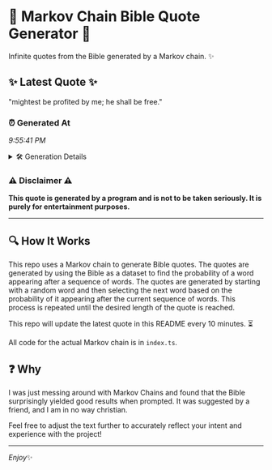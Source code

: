 # 📖 Markov Chain Bible Quote Generator 📖

Infinite quotes from the Bible generated by a Markov chain. ✨

## ✨ Latest Quote ✨
"mightest be profited by me; he shall be free."

### ⏰ Generated At
*9:55:41 PM*

<details>
    <summary>🛠️ Generation Details</summary>
    <p>
        <strong>🌱 Seed:</strong> mightest<br>
        <strong>🔄 Iterations:</strong> 8<br>
        <strong>📜 Context History:</strong><br>[ mightest ]: be<br>[ mightest, be ]: profited<br>[ mightest, be, profited ]: by<br>[ mightest, be, profited, by ]: me;<br>[ mightest, be, profited, by, me; ]: he<br>[ mightest, be, profited, by, me;, he ]: shall<br>[ be, profited, by, me;, he, shall ]: be<br>[ profited, by, me;, he, shall, be ]: free.<br>
    </p>
</details>

### ⚠️ Disclaimer ⚠️
**This quote is generated by a program and is not to be taken seriously. It is purely for entertainment purposes.**

---

## 🔍 How It Works

This repo uses a Markov chain to generate Bible quotes. The quotes are generated by using the Bible as a dataset to find the probability of a word appearing after a sequence of words. The quotes are generated by starting with a random word and then selecting the next word based on the probability of it appearing after the current sequence of words. This process is repeated until the desired length of the quote is reached.

This repo will update the latest quote in this README every 10 minutes. ⏳

All code for the actual Markov chain is in `index.ts`.

## ❓ Why

I was just messing around with Markov Chains and found that the Bible surprisingly yielded good results when prompted. 
It was suggested by a friend, and I am in no way christian.

Feel free to adjust the text further to accurately reflect your intent and experience with the project!

---

*Enjoy*✨
